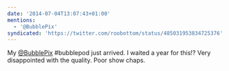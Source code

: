 ```yaml
---
date: '2014-07-04T13:07:43+01:00'
mentions:
  - '@BubblePix'
syndicated: 'https://twitter.com/roobottom/status/485031953834725376'
---
```

My [@BubblePix](https://twitter.com/@BubblePix) #bubblepod just arrived. I waited a year for this!? Very disappointed with the quality. Poor show chaps.
